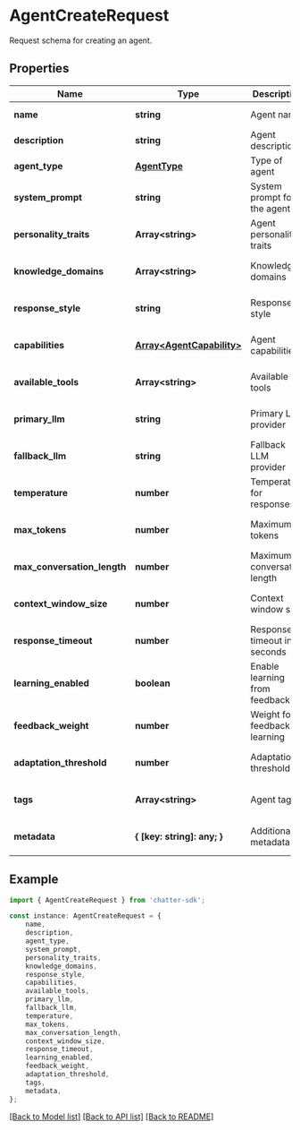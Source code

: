 # AgentCreateRequest

Request schema for creating an agent.

## Properties

Name | Type | Description | Notes
------------ | ------------- | ------------- | -------------
**name** | **string** | Agent name | [default to undefined]
**description** | **string** | Agent description | [default to undefined]
**agent_type** | [**AgentType**](AgentType.md) | Type of agent | [default to undefined]
**system_prompt** | **string** | System prompt for the agent | [default to undefined]
**personality_traits** | **Array&lt;string&gt;** | Agent personality traits | [optional] [default to undefined]
**knowledge_domains** | **Array&lt;string&gt;** | Knowledge domains | [optional] [default to undefined]
**response_style** | **string** | Response style | [optional] [default to 'professional']
**capabilities** | [**Array&lt;AgentCapability&gt;**](AgentCapability.md) | Agent capabilities | [optional] [default to undefined]
**available_tools** | **Array&lt;string&gt;** | Available tools | [optional] [default to undefined]
**primary_llm** | **string** | Primary LLM provider | [optional] [default to 'openai']
**fallback_llm** | **string** | Fallback LLM provider | [optional] [default to 'anthropic']
**temperature** | **number** | Temperature for responses | [optional] [default to 0.7]
**max_tokens** | **number** | Maximum tokens | [optional] [default to 4096]
**max_conversation_length** | **number** | Maximum conversation length | [optional] [default to 50]
**context_window_size** | **number** | Context window size | [optional] [default to 4000]
**response_timeout** | **number** | Response timeout in seconds | [optional] [default to 30]
**learning_enabled** | **boolean** | Enable learning from feedback | [optional] [default to true]
**feedback_weight** | **number** | Weight for feedback learning | [optional] [default to 0.1]
**adaptation_threshold** | **number** | Adaptation threshold | [optional] [default to 0.8]
**tags** | **Array&lt;string&gt;** | Agent tags | [optional] [default to undefined]
**metadata** | **{ [key: string]: any; }** | Additional metadata | [optional] [default to undefined]

## Example

```typescript
import { AgentCreateRequest } from 'chatter-sdk';

const instance: AgentCreateRequest = {
    name,
    description,
    agent_type,
    system_prompt,
    personality_traits,
    knowledge_domains,
    response_style,
    capabilities,
    available_tools,
    primary_llm,
    fallback_llm,
    temperature,
    max_tokens,
    max_conversation_length,
    context_window_size,
    response_timeout,
    learning_enabled,
    feedback_weight,
    adaptation_threshold,
    tags,
    metadata,
};
```

[[Back to Model list]](../README.md#documentation-for-models) [[Back to API list]](../README.md#documentation-for-api-endpoints) [[Back to README]](../README.md)
